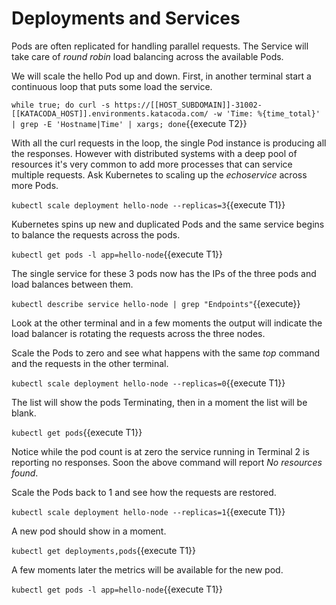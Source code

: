 # Deployments and Services

Pods are often replicated for handling parallel requests. The Service will take care of _round robin_ load balancing across the available Pods.

We will scale the hello Pod up and down. First, in another terminal start a continuous loop that puts some load the service.

`while true; do curl -s https://[[HOST_SUBDOMAIN]]-31002-[[KATACODA_HOST]].environments.katacoda.com/ -w 'Time: %{time_total}' | grep -E 'Hostname|Time' | xargs; done`{{execute T2}}

With all the curl requests in the loop, the single Pod instance is producing all the responses. However with distributed systems with a deep pool of resources it's very common to add more processes that can service multiple requests. Ask Kubernetes to scaling up the _echoservice_ across more Pods.

`kubectl scale deployment hello-node --replicas=3`{{execute T1}}

Kubernetes spins up new and duplicated Pods and the same service begins to balance the requests across the pods.

`kubectl get pods -l app=hello-node`{{execute T1}}

The single service for these 3 pods now has the IPs of the three pods and load balances between them.

`kubectl describe service hello-node | grep "Endpoints"`{{execute}}

Look at the other terminal and in a few moments the output will indicate the load balancer is rotating the requests across the three nodes.

Scale the Pods to zero and see what happens with the same _top_ command and the requests in the other terminal.

`kubectl scale deployment hello-node --replicas=0`{{execute T1}}

The list will show the pods Terminating, then in a moment the list will be blank.

`kubectl get pods`{{execute T1}}

Notice while the pod count is at zero the service running in Terminal 2 is reporting no responses. Soon the above command will report _No resources found_.

Scale the Pods back to 1 and see how the requests are restored.

`kubectl scale deployment hello-node --replicas=1`{{execute T1}}

A new pod should show in a moment.

`kubectl get deployments,pods`{{execute T1}}

A few moments later the metrics will be available for the new pod.

`kubectl get pods -l app=hello-node`{{execute T1}}

